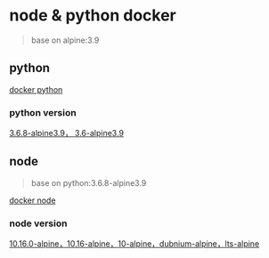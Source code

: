 # node & python docker

> base on alpine:3.9


## python

[docker python](https://hub.docker.com/_/python)

### python version
[3.6.8-alpine3.9， 3.6-alpine3.9](https://github.com/docker-library/python/blob/4df129649329186fb42c9c33215b41d82bc0e58e/3.6/alpine3.9/Dockerfile)

## node
> base on python:3.6.8-alpine3.9

[docker node](https://hub.docker.com/_/node)

### node version
[10.16.0-alpine，10.16-alpine，10-alpine，dubnium-alpine，lts-alpine](https://github.com/nodejs/docker-node/blob/f8f2384f7edc345f5ffc0496458005981b512882/10/alpine/Dockerfile)

